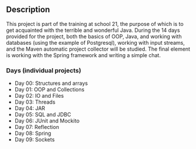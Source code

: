 
## Description

This project is part of the training at school 21, the purpose of which is to get acquainted with the terrible and wonderful Java. 
During the 14 days provided for the project, both the basics of OOP, Java, and working with databases (using the example of Postgresql), working with input streams, and the Maven automatic project collector will be studied. 
The final element is working with the Spring framework and writing a simple chat.

### Days (individual projects)
* Day 00: Structures and arrays
* Day 01: OOP and Collections
* Day 02: IO and Files
* Day 03: Threads
* Day 04: JAR
* Day 05: SQL and JDBC
* Day 06: JUnit and Mockito
* Day 07: Reflection
* Day 08: Spring
* Day 09: Sockets